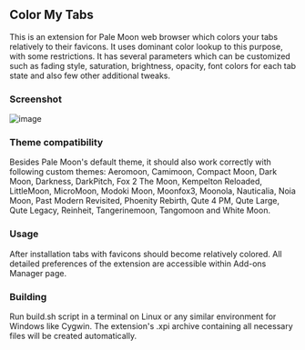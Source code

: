 ## Color My Tabs
This is an extension for Pale Moon web browser which colors your tabs relatively to their favicons. It uses dominant color lookup to this purpose, with some restrictions. It has several parameters which can be customized such as fading style, saturation, brightness, opacity, font colors for each tab state and also few other additional tweaks.

### Screenshot
![image](http://i.imgur.com/tCkSg2j.png)

### Theme compatibility
Besides Pale Moon's default theme, it should also work correctly with following custom themes: Aeromoon, Camimoon, Compact Moon, Dark Moon, Darkness, DarkPitch, Fox 2 The Moon, Kempelton Reloaded, LittleMoon, MicroMoon, Modoki Moon, Moonfox3, Moonola, Nauticalia, Noia Moon, Past Modern Revisited, Phoenity Rebirth, Qute 4 PM, Qute Large, Qute Legacy, Reinheit, Tangerinemoon, Tangomoon and White Moon.

### Usage
After installation tabs with favicons should become relatively colored. All detailed preferences of the extension are accessible within Add-ons Manager page.

### Building
Run build.sh script in a terminal on Linux or any similar environment for Windows like Cygwin. The extension's .xpi archive containing all necessary files will be created automatically.